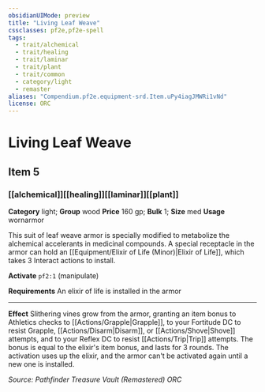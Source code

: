 ```yaml
---
obsidianUIMode: preview
title: "Living Leaf Weave"
cssclasses: pf2e,pf2e-spell
tags:
  - trait/alchemical
  - trait/healing
  - trait/laminar
  - trait/plant
  - trait/common
  - category/light
  - remaster
aliases: "Compendium.pf2e.equipment-srd.Item.uPy4iagJMWRi1vNd"
license: ORC
---
```

# Living Leaf Weave
## Item 5
### [[alchemical]][[healing]][[laminar]][[plant]]

**Category** light; **Group** wood
**Price** 160 gp; 
**Bulk** 1; **Size** med
**Usage** wornarmor

This suit of leaf weave armor is specially modified to metabolize the alchemical accelerants in medicinal compounds. A special receptacle in the armor can hold an [[Equipment/Elixir of Life (Minor)|Elixir of Life]], which takes 3 Interact actions to install.

**Activate** `pf2:1` (manipulate)

**Requirements** An elixir of life is installed in the armor

* * *

**Effect** Slithering vines grow from the armor, granting an item bonus to Athletics checks to [[Actions/Grapple|Grapple]], to your Fortitude DC to resist Grapple, [[Actions/Disarm|Disarm]], or [[Actions/Shove|Shove]] attempts, and to your Reflex DC to resist [[Actions/Trip|Trip]] attempts. The bonus is equal to the elixir's item bonus, and lasts for 3 rounds. The activation uses up the elixir, and the armor can't be activated again until a new one is installed.

*Source: Pathfinder Treasure Vault (Remastered)*
*ORC*